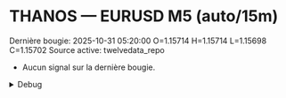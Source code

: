 # THANOS — EURUSD M5 (auto/15m)
Dernière bougie: 2025-10-31 05:20:00  O=1.15714  H=1.15714  L=1.15698  C=1.15702
Source active: twelvedata_repo

- Aucun signal sur la dernière bougie.

<details><summary>Debug</summary>

- TD_API_KEY manquant.

</details>